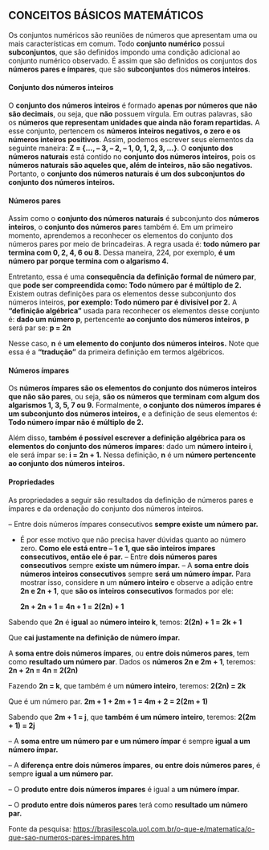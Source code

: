 ## CONCEITOS BÁSICOS MATEMÁTICOS

Os conjuntos numéricos são reuniões de números que apresentam uma ou mais características em comum. Todo **conjunto numérico** possui **subconjuntos**, que são definidos impondo uma condição adicional ao conjunto numérico observado. É assim que são definidos os conjuntos dos **números pares e ímpares**, que são **subconjuntos** dos **números inteiros**.

#### Conjunto dos números inteiros

O **conjunto dos números inteiros** é formado **apenas por números que não são decimais**, ou seja, que **não** possuem vírgula. Em outras palavras, são os **números que representam unidades que ainda não foram repartidas.** A esse conjunto, pertencem os **números inteiros negativos, o zero e os números inteiros positivos**. Assim, podemos escrever seus elementos da seguinte maneira: **Z = {…, – 3, – 2, – 1, 0, 1, 2, 3, …}**. O **conjunto dos números naturais** está contido no **conjunto dos números inteiros**, pois os **números naturais são aqueles que, além de inteiros, não são negativos.** Portanto, o **conjunto dos números naturais é um dos subconjuntos do conjunto dos números inteiros.**

#### Números pares

Assim como o **conjunto dos números naturais** é subconjunto dos **números inteiros**, o **conjunto dos números pare**s também é. Em um primeiro momento, aprendemos a reconhecer os elementos do conjunto dos números pares por meio de brincadeiras. A regra usada é: **todo número par termina com 0, 2, 4, 6 ou 8.** Dessa maneira, 224, por exemplo, **é um número par porque termina com o algarismo 4.**

Entretanto, essa é uma **consequência da definição formal de número par**, que **pode ser compreendida como: Todo número par é múltiplo de 2.**
Existem outras definições para os elementos desse subconjunto dos números inteiros, **por exemplo: Todo número par é divisível por 2.**
A **“definição algébrica”** usada para reconhecer os elementos desse conjunto é: **dado um número p**, pertencente **ao conjunto dos números inteiros**, **p** será par se: **p = 2n**

Nesse caso, **n** é **um elemento do conjunto dos números inteiros.** Note que essa é a **“tradução”** da primeira definição em termos algébricos.

#### Números ímpares

Os **números ímpares são os elementos do conjunto dos números inteiros que não são pares**, ou seja, **são os números que terminam com algum dos algarismos 1, 3, 5, 7 ou 9.** Formalmente, **o conjunto dos números ímpares é um subconjunto dos números inteiros,** e a definição de seus elementos é: **Todo número ímpar não é múltiplo de 2.**

Além disso, **também é possível escrever a definição algébrica para os elementos do conjunto dos números ímpares**: dado um **número inteiro i**, ele será ímpar se: **i = 2n + 1.** Nessa definição, **n** é um **número pertencente ao conjunto dos números inteiros.**

#### Propriedades

As propriedades a seguir são resultados da definição de números pares e ímpares e da ordenação do conjunto dos números inteiros.

– Entre dois números ímpares consecutivos **sempre existe um número par.**

- É por esse motivo que não precisa haver dúvidas quanto ao número zero. **Como ele está entre – 1 e 1, que são inteiros ímpares consecutivos, então ele é par.**
  – Entre **dois números pares consecutivos** sempre **existe um número ímpar.**
  – A **soma entre dois números inteiros consecutivos** sempre **será um número ímpar.**
  Para mostrar isso, considere **n** um **número inteiro** e observe a adição entre **2n e 2n + 1**, que **são os inteiros consecutivos** formados por ele:

  **2n + 2n + 1 =**
  **4n + 1 =**
  **2(2n) + 1**

Sabendo que **2n** é **igual** ao **número inteiro k**, temos:
**2(2n) + 1 =**
**2k + 1**

Que **cai justamente na definição de número ímpar.**

A **soma entre dois números ímpares**, ou **entre dois números pares**, tem como **resultado um número par**.
Dados os **números 2n e 2m + 1**, teremos: **2n + 2n = 4n = 2(2n)**

Fazendo **2n = k**, que também é um **número inteiro**, teremos: **2(2n) = 2k**

Que é um número par.
**2m + 1 + 2m + 1 = 4m + 2 = 2(2m + 1)**

Sabendo que **2m + 1 = j**, que **também é um número inteiro**, teremos: **2(2m + 1) = 2j**

– A **soma entre um número par e um número ímpar** é sempre **igual a um número ímpar.**

– A **diferença entre dois números ímpares**, **ou entre dois números pares**, é sempre **igual a um número par.**

– O **produto entre dois números ímpares** é igual a **um número ímpar.**

– O **produto entre dois números pares** terá como **resultado um número par.**

Fonte da pesquisa: https://brasilescola.uol.com.br/o-que-e/matematica/o-que-sao-numeros-pares-impares.htm

